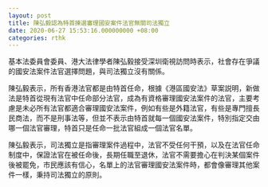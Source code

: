 ```yaml
---
layout: post
title: 陳弘毅認為特首揀選審理國安案件法官無關司法獨立
date: 2020-06-27 15:53:16.000000000 +08:00
categories: rthk
---
```


基本法委員會委員、港大法律學者陳弘毅接受深圳衛視訪問時表示，社會存在爭議的國安法案件法官選擇問題，與司法獨立沒有關係。

陳弘毅表示，所有香港法官都是由特首任命，根據《港區國安法》草案説明，新做法是特首從現有法官中任命部分法官，成為有資格審理國安法案件的法官，主要考慮是未必所有法官都適合審理國安法案件，例如有些是外籍法官，有些是專門擅長民商法，而不是刑事法等，但並不表示由特首就每一個國安法案件，特別指定交由哪一個法官審理，特首只是任命一批法官組成一個法官名單。

陳弘毅表示，司法獨立是指審理案件過程中，法官不受任何干預，以及在法官任命制度中，保證法官在被任命後，長期任職至退休，法官不需要擔心在判決某個案件後被罷免，市民應該有信心，名單上的法官審理國安法案件時，都會像審理其他案件一樣，秉持司法獨立的原則。
